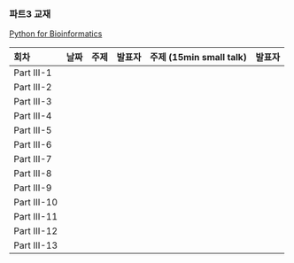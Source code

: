 
### 파트3 교재
[Python for Bioinformatics](http://www.amazon.com/Python-Bioinformatics-Bartlett-Biomedical-Informatics/dp/0763751863)

|회차	    |날짜	   |주제	                                                    |발표자	|주제 (15min small talk)           | 발표자  |
|:---	    |:---	   |:---	                                                    |:---	|:---                              |:---  |
|Part III-1    |  |  |  |  |  |
|Part III-2    |  |  |  |  |  |
|Part III-3    |  |  |  |  |  |
|Part III-4    |  |  |  |  |  |
|Part III-5    |  |  |  |  |  |
|Part III-6    |  |  |  |  |  |
|Part III-7    |  |  |  |  |  |
|Part III-8    |  |  |  |  |  |
|Part III-9    |  |  |  |  |  |
|Part III-10    |  |  |  |  |  |
|Part III-11    |  |  |  |  |  |
|Part III-12    |  |  |  |  |  |
|Part III-13    |  |  |  |  |  |

